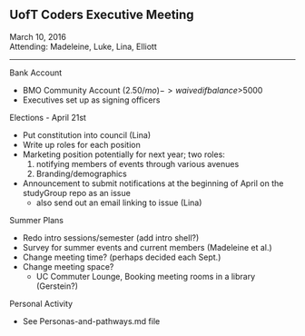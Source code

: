 ## UofT Coders Executive Meeting
March 10, 2016  
Attending: Madeleine, Luke, Lina, Elliott  

-----

Bank Account
- BMO Community Account ($2.50/mo) -> waived if balance >$5000
- Executives set up as signing officers

Elections - April 21st
- Put constitution into council (Lina)
- Write up roles for each position
- Marketing position potentially for next year; two roles:
  1. notifying members of events through various avenues
  2. Branding/demographics
- Announcement to submit notifications at the beginning of April on the studyGroup repo as an issue
  - also send out an email linking to issue (Lina)

Summer Plans
- Redo intro sessions/semester (add intro shell?)
- Survey for summer events and current members (Madeleine et al.)
- Change meeting time? (perhaps decided each Sept.)
- Change meeting space?
  - UC Commuter Lounge, Booking meeting rooms in a library (Gerstein?)

Personal Activity
- See Personas-and-pathways.md file
